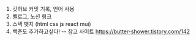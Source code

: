 1. 깃허브 커밋 기록, 언어 사용
2. 벨로그, 노션 링크
3. 스택 뱃지 (html css js react mui)
4. 백준도 추가하고싶다!
--
참고 사이트
https://butter-shower.tistory.com/142
